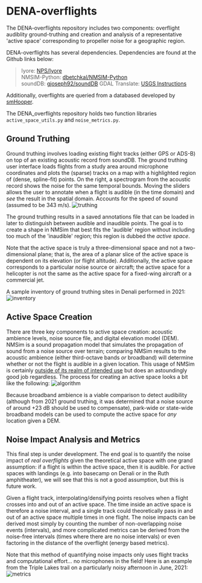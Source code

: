 # DENA-overflights

The DENA-overflights repository includes two components: overflight audiblity ground-truthing and creation and analysis of a representative 'active space' corresponding to propeller noise for a geographic region. 

DENA-overflights has several dependencies. Dependencies are found at the Github links below: 
  > Iyore: <a href="https://github.com/nationalparkservice/iyore">NPS/Iyore</a> <br>
  > NMSIM-Python: <a href="https://github.com/dbetchkal/NMSIM-Python">dbetchkal/NMSIM-Python</a> <br>
  > soundDB: <a href="https://github.com/gjoseph92/soundDB">gjoseph92/soundDB</a>
  > GDAL Translate: <a href="https://apps.nationalmap.gov/raster-conversion/gdal-installation-and-setup-guide.html">USGS Instructions</a>

Additionally, overflights are queried from a databased developed by <a href="https://github.com/smHooper/flightsdb">smHooper</a>. 

The DENA_overflights repository holds two function libraries `active_space_utils.py` and `noise_metrics.py`. 


## Ground Truthing

Ground truthing involves loading existing flight tracks (either GPS or ADS-B) on top of an existing acoustic record from soundDB. The ground truthing user interface loads flights from a study area around microphone coordinates and plots the (sparse) tracks on a map with a highlighted region of (dense, spline-fit) points. On the right, a spectrogram from the acoustic record shows the noise for the same temporal bounds. Moving the sliders allows the user to annotate when a flight is audible (in the time domain) and _see_ the result in the spatial domain. Accounts for the speed of sound (assumed to be 343 m/s). 
![truthing](https://user-images.githubusercontent.com/8905274/130698861-3172948d-217b-4d4d-ad5e-7bd8b4a8c00c.png)

The ground truthing results in a saved annotations file that can be loaded in later to distinguish between audible and inaudible points. The goal is to create a shape in NMSim that best fits the 'audible' region without including too much of the 'inaudible' region; this region is dubbed the _active space_. 

Note that the active space is truly a three-dimensional space and not a two-dimensional plane; that is, the area of a planar slice of the active space is dependent on its elevation (or flight altitude). Additionally, the active space corresponds to a particular noise source or aircraft; the active space for a helicopter is not the same as the active space for a fixed-wing aircraft or a commercial jet. 

A sample inventory of ground truthing sites in Denali performed in 2021: 
![inventory](https://user-images.githubusercontent.com/8905274/130700132-c95aba5c-00e6-4707-8be3-fea9ba28ba90.png)


## Active Space Creation

There are three key components to active space creation: acoustic ambience levels, noise source file, and digital elevation model (DEM). NMSim is a sound propagation model that simulates the propagation of sound from a noise source over terrain; comparing NMSim results to the acoustic ambience (either third-octave bands _or_ broadband) will determine whether or not the flight is audible in a given location. This usage of NMSim is certainly <a href="https://nwtteis.com/portals/nwtteis/files/references/Ikelheimer_2004_NMSim_User_Manual.pdf">outside of its realm of intended use</a> but does an astoundingly good job regardless. The process for creating an active space looks a bit like the following: 
![algorithm](https://user-images.githubusercontent.com/8905274/130701270-c6c26f0a-ff7d-4812-95d3-e93640b00fe5.png)

Because broadband ambience is a viable comparison to detect audibility (although from 2021 ground truthing, it was determined that a noise source of around +23 dB should be used to compensate), park-wide or state-wide broadband models can be used to compute the active space for _any_ location given a DEM. 


## Noise Impact Analysis and Metrics

This final step is under development. The end goal is to quantify the noise impact of _real overflights_ given the theoretical active space with one grand assumption: if a flight is within the active space, then it is audible. For active spaces with landings (e.g. into basecamp on Denali or in the Ruth amphitheater), we will see that this is not a good assumption, but this is future work. 

Given a flight track, interpolating/densifying points resolves when a flight crosses into and out of an active space. The time inside an active space is therefore a noise interval, and a single track could theoretically pass in and out of an active space multiple times in one flight. The noise impacts can be derived most simply by counting the number of non-overlapping noise events (intervals), and more complicated metrics can be derived from the noise-free intervals (times where there are no noise intervals) or even factoring in the distance of the overflight (energy based metrics). 

Note that this method of quantifying noise impacts only uses flight tracks and computational effort... no microphones in the field! Here is an example from the Triple Lakes trail on a particularly noisy afternoon in June, 2021: 
![metrics](https://user-images.githubusercontent.com/8905274/130703201-efd366cc-5a04-4443-9a02-6a8ba702f490.png)
